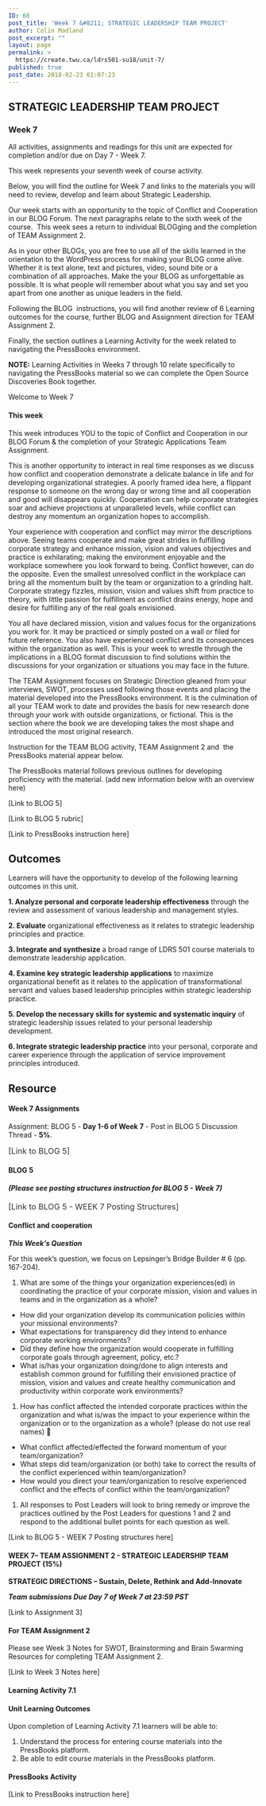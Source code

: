 ```yaml
---
ID: 68
post_title: 'Week 7 &#8211; STRATEGIC LEADERSHIP TEAM PROJECT'
author: Colin Madland
post_excerpt: ""
layout: page
permalink: >
  https://create.twu.ca/ldrs501-su18/unit-7/
published: true
post_date: 2018-02-23 01:07:23
---
```

<h2><strong>STRATEGIC LEADERSHIP TEAM PROJECT </strong></h2>

<h3>Week 7</h3>

All activities, assignments and readings for this unit are expected for completion and/or due on Day 7 - Week 7.

This week represents your seventh week of course activity.

Below, you will find the outline for Week 7 and links to the materials you will need to review, develop and learn about Strategic Leadership.

Our week starts with an opportunity to the topic of Conflict and Cooperation in our BLOG Forum. The next paragraphs relate to the sixth week of the course.  This week sees a return to individual BLOGging and the completion of TEAM Assignment 2.

As in your other BLOGs, you are free to use all of the skills learned in the orientation to the WordPress process for making your BLOG come alive. Whether it is text alone, text and pictures, video, sound bite or a combination of all approaches. Make the your BLOG as unforgettable as possible. It is what people will remember about what you say and set you apart from one another as unique leaders in the field.

Following the BLOG  instructions, you will find another review of 6 Learning outcomes for the course, further BLOG and Assignment direction for TEAM Assignment 2.

Finally, the section outlines a Learning Activity for the week related to navigating the PressBooks environment.

<strong>NOTE:</strong> Learning Activities in Weeks 7 through 10 relate specifically to navigating the PressBooks material so we can complete the Open Source Discoveries Book together.

Welcome to Week 7

<h4>This week</h4>

This week introduces YOU to the topic of Conflict and Cooperation in our BLOG Forum &amp; the completion of your Strategic Applications Team Assignment.

This is another opportunity to interact in real time responses as we discuss how conflict and cooperation demonstrate a delicate balance in life and for developing organizational strategies. A poorly framed idea here, a flippant response to someone on the wrong day or wrong time and all cooperation and good will disappears quickly. Cooperation can help corporate strategies soar and achieve projections at unparalleled levels, while conflict can destroy any momentum an organization hopes to accomplish.

Your experience with cooperation and conflict may mirror the descriptions above. Seeing teams cooperate and make great strides in fulfilling corporate strategy and enhance mission, vision and values objectives and practice is exhilarating; making the environment enjoyable and the workplace somewhere you look forward to being. Conflict however, can do the opposite.
Even the smallest unresolved conflict in the workplace can bring all the momentum built by the team or organization to a grinding halt. Corporate strategy fizzles, mission, vision and values shift from practice to theory, with little passion for fulfillment as conflict drains energy, hope and desire for fulfilling any of the real goals envisioned.

You all have declared mission, vision and values focus for the organizations you work for. It may be practiced or simply posted on a wall or filed for future reference. You also have experienced conflict and its consequences within the organization as well. This is your week to wrestle through the implications in a BLOG format discussion to find solutions within the discussions for your organization or situations you may face in the future.

The TEAM Assignment focuses on Strategic Direction gleaned from your interviews, SWOT, processes used following those events and placing the material developed into the PressBooks environment. It is the culmination of all your TEAM work to date and provides the basis for new research done through your work with outside organizations, or fictional. This is the section where the book we are developing takes the most shape and introduced the most original research.

Instruction for the TEAM BLOG activity, TEAM Assignment 2 and  the PressBooks material appear below.

The PressBooks material follows previous outlines for developing proficiency with the material. (add new information below with an overview here)

[Link to BLOG 5]

[Link to BLOG 5 rubric]

[Link to PressBooks instruction here]

<h2>Outcomes</h2>

Learners will have the opportunity to develop of the following learning outcomes in this unit.

<strong>1. Analyze personal and corporate leadership effectiveness</strong> through the review and assessment of various leadership and management styles.

<strong>2. Evaluate</strong> organizational effectiveness as it relates to strategic leadership principles and practice.

<strong>3. Integrate and synthesize</strong> a broad range of LDRS 501 course materials to demonstrate leadership application.

<strong>4. Examine key strategic leadership applications</strong> to maximize organizational benefit as it relates to the application of transformational servant and values based leadership principles within strategic leadership practice.

<strong>5. Develop the necessary skills for systemic and systematic inquiry</strong> of strategic leadership issues related to your personal leadership development.

<strong>6. Integrate strategic leadership practice</strong> into your personal, corporate and career experience through the application of service improvement principles introduced.

<h2>Resource</h2>

<h4>Week 7 Assignments</h4>

Assignment: BLOG 5 - <strong>Day 1-6 of Week 7</strong> - Post in BLOG 5 Discussion Thread - <strong>5%</strong>.

<span style="float: none;background-color: transparent;color: #333333;cursor: text;font-family: -apple-system,BlinkMacSystemFont,'Segoe UI',Roboto,Oxygen-Sans,Ubuntu,Cantarell,'Helvetica Neue',sans-serif;font-size: 16px;font-style: normal;font-variant: normal;font-weight: 400;letter-spacing: normal;text-align: left;text-decoration: none;text-indent: 0px">[Link to BLOG 5]</span>

<h4>BLOG 5</h4>

<h4><em>(Please see posting structures instruction for BLOG 5 - Week 7)</em></h4>

<span style="float: none;background-color: transparent;color: #333333;cursor: text;font-family: -apple-system,BlinkMacSystemFont,'Segoe UI',Roboto,Oxygen-Sans,Ubuntu,Cantarell,'Helvetica Neue',sans-serif;font-size: 16px;font-style: normal;font-variant: normal;font-weight: 400;letter-spacing: normal;text-align: left;text-decoration: none;text-indent: 0px">[Link to BLOG 5 - WEEK 7 Posting Structures]</span>

<h4>Conflict and cooperation</h4>

<strong><em>This Week’s Question</em></strong>

For this week’s question, we focus on Lepsinger’s Bridge Builder # 6 (pp. 167-204).

<ol>
    <li>What are some of the things your organization experiences(ed) in coordinating the practice of your corporate mission, vision and values in teams and in the organization as a whole?</li>
</ol>

<ul>
    <li>How did your organization develop its communication policies within your missional environments?</li>
    <li>What expectations for transparency did they intend to enhance corporate working environments?</li>
    <li>Did they define how the organization would cooperate in fulfilling corporate goals through agreement, policy, etc.?</li>
    <li>What is/has your organization doing/done to align interests and establish common ground for fulfilling their envisioned practice of mission, vision and values and create healthy communication and productivity within corporate work environments?</li>
</ul>

<ol>
<li>How has conflict affected the intended corporate practices within the organization and what is/was the impact to your experience within the organization or to the organization as a whole? (please do not use real names) </li>
</ol>

<ul>
    <li>What conflict affected/effected the forward momentum of your team/organization?</li>
    <li>What steps did team/organization (or both) take to correct the results of the conflict experienced within team/organization?</li>
    <li>How would you direct your team/organization to resolve experienced conflict and the effects of conflict within the team/organization?</li>
</ul>

<ol>
<li>All responses to Post Leaders will look to bring remedy or improve the practices outlined by the Post Leaders for questions 1 and 2 and respond to the additional bullet points for each question as well.</li>
</ol>

[Link to BLOG 5 - WEEK 7 Posting structures here]

<h4>WEEK 7– TEAM ASSIGNMENT 2 - STRATEGIC LEADERSHIP TEAM PROJECT (15%)</h4>

<strong>STRATEGIC DIRECTIONS – Sustain, Delete, Rethink and Add-Innovate</strong>

<em><strong>Team submissions Due Day 7 of Week 7 at 23:59 PST</strong></em>

[Link to Assignment 3]

<h4>For TEAM Assignment 2</h4>

Please see Week 3 Notes for SWOT, Brainstorming and Brain Swarming Resources for completing TEAM Assignment 2.

[Link to Week 3 Notes here]

<h4>Learning Activity 7.1</h4>

<h4>Unit Learning Outcomes</h4>

Upon completion of Learning Activity 7.1 learners will be able to:

<ol>
    <li>Understand the process for entering course materials into the PressBooks platform.</li>
    <li>Be able to edit course materials in the PressBooks platform.</li>
</ol>

<h4>PressBooks Activity</h4>

[Link to PressBooks instruction here]